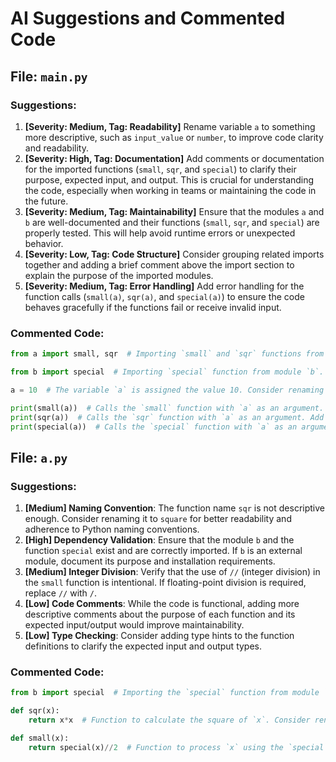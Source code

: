 # AI Suggestions and Commented Code

## File: `main.py`

### Suggestions:
1. **[Severity: Medium, Tag: Readability]** Rename variable `a` to something more descriptive, such as `input_value` or `number`, to improve code clarity and readability.
2. **[Severity: High, Tag: Documentation]** Add comments or documentation for the imported functions (`small`, `sqr`, and `special`) to clarify their purpose, expected input, and output. This is crucial for understanding the code, especially when working in teams or maintaining the code in the future.
3. **[Severity: Medium, Tag: Maintainability]** Ensure that the modules `a` and `b` are well-documented and their functions (`small`, `sqr`, and `special`) are properly tested. This will help avoid runtime errors or unexpected behavior.
4. **[Severity: Low, Tag: Code Structure]** Consider grouping related imports together and adding a brief comment above the import section to explain the purpose of the imported modules.
5. **[Severity: Medium, Tag: Error Handling]** Add error handling for the function calls (`small(a)`, `sqr(a)`, and `special(a)`) to ensure the code behaves gracefully if the functions fail or receive invalid input.

### Commented Code:
```python
from a import small, sqr  # Importing `small` and `sqr` functions from module `a`. These functions should be documented to explain their purpose (e.g., are they mathematical operations, transformations, or something else?).

from b import special  # Importing `special` function from module `b`. Add documentation to clarify its functionality (e.g., is it a special calculation, transformation, or something else?).

a = 10  # The variable `a` is assigned the value 10. Consider renaming it to something more descriptive, such as `input_value` or `number`, to improve readability.

print(small(a))  # Calls the `small` function with `a` as an argument. Add comments to explain what this function does, its purpose, and the expected input/output.
print(sqr(a))  # Calls the `sqr` function with `a` as an argument. Add comments to explain what this function does, its purpose, and the expected input/output.
print(special(a))  # Calls the `special` function with `a` as an argument. Add comments to explain what this function does, its purpose, and the expected input/output.
```


## File: `a.py`

### Suggestions:
1. **[Medium] Naming Convention**: The function name `sqr` is not descriptive enough. Consider renaming it to `square` for better readability and adherence to Python naming conventions.
2. **[High] Dependency Validation**: Ensure that the module `b` and the function `special` exist and are correctly imported. If `b` is an external module, document its purpose and installation requirements.
3. **[Medium] Integer Division**: Verify that the use of `//` (integer division) in the `small` function is intentional. If floating-point division is required, replace `//` with `/`.
4. **[Low] Code Comments**: While the code is functional, adding more descriptive comments about the purpose of each function and its expected input/output would improve maintainability.
5. **[Low] Type Checking**: Consider adding type hints to the function definitions to clarify the expected input and output types.

### Commented Code:
```python
from b import special  # Importing the `special` function from module `b`. Ensure `b` is a valid module and `special` is correctly defined.

def sqr(x):  
    return x*x  # Function to calculate the square of `x`. Consider renaming to `square` for clarity and better readability.

def small(x):  
    return special(x)//2  # Function to process `x` using the `special` function and perform integer division by 2. Ensure integer division (`//`) is intentional and not a mistake.
```


